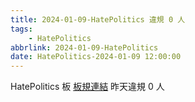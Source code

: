 ```yaml
---
title: 2024-01-09-HatePolitics 違規 0 人
tags:
    - HatePolitics
abbrlink: 2024-01-09-HatePolitics
date: HatePolitics-2024-01-09 12:00:00
---
```

HatePolitics 板 [板規連結](https://www.ptt.cc/bbs/HatePolitics/M.1617115262.A.D60.html)
昨天違規 0 人
